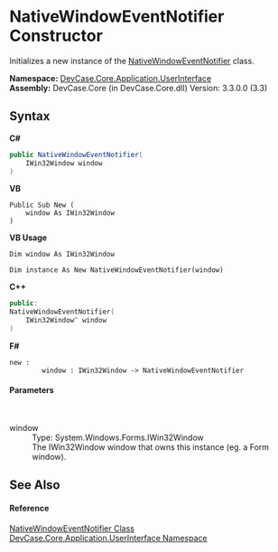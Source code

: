 # NativeWindowEventNotifier Constructor 
 

Initializes a new instance of the <a href="T_DevCase_Core_Application_UserInterface_NativeWindowEventNotifier">NativeWindowEventNotifier</a> class.

**Namespace:**&nbsp;<a href="N_DevCase_Core_Application_UserInterface">DevCase.Core.Application.UserInterface</a><br />**Assembly:**&nbsp;DevCase.Core (in DevCase.Core.dll) Version: 3.3.0.0 (3.3)

## Syntax

**C#**<br />
``` C#
public NativeWindowEventNotifier(
	IWin32Window window
)
```

**VB**<br />
``` VB
Public Sub New ( 
	window As IWin32Window
)
```

**VB Usage**<br />
``` VB Usage
Dim window As IWin32Window

Dim instance As New NativeWindowEventNotifier(window)
```

**C++**<br />
``` C++
public:
NativeWindowEventNotifier(
	IWin32Window^ window
)
```

**F#**<br />
``` F#
new : 
        window : IWin32Window -> NativeWindowEventNotifier
```


#### Parameters
&nbsp;<dl><dt>window</dt><dd>Type: System.Windows.Forms.IWin32Window<br />The IWin32Window window that owns this instance (eg. a Form window).</dd></dl>

## See Also


#### Reference
<a href="T_DevCase_Core_Application_UserInterface_NativeWindowEventNotifier">NativeWindowEventNotifier Class</a><br /><a href="N_DevCase_Core_Application_UserInterface">DevCase.Core.Application.UserInterface Namespace</a><br />